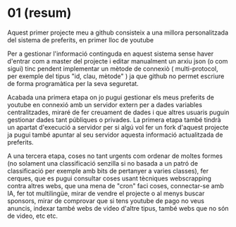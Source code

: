 
# 01 (resum)

Aquest primer projecte meu a github consisteix a una millora personalitzada del sistema de preferits, en primer lloc de youtube

Per a gestionar l'informació continguda en aquest sistema sense haver d'entrar com a master del projecte i editar manualment un arxiu json (o com sigui) tinc pendent implementar un mètode de connexiò ( multi-protocol, per exemple del tipus "id, clau, mètode" ) ja que github no permet escriure de forma programàtica per la seva seguretat.

Acabada una primera etapa on jo pugui gestionar els meus preferits de youtube en connexió amb un servidor extern per a dades variables centralitzades, miraré de fer creuament de dades i que altres usuaris puguin gestionar dades tant públiques o privades. La primera etapa també tindrà un apartat d'execució a servidor per si algú vol fer un fork d'aquest projecte ja pugui també apuntar al seu servidor aquesta informació actualitzada de preferits.

A una tercera etapa, coses no tant urgents com ordenar de moltes formes (no solament una classificació senzilla si no basada a un patró de classificació per exemple amb bits de pertanyer a varies classes), fer cerques, que es pugui consultar coses usant tècniques webscrapping contra altres webs, que una mena de "cron" faci coses, connectar-se amb IA, fer tot multilingüe, mirar de vendre el projecte o al menys buscar sponsors, mirar de comprovar que si tens youtube de pago no veus anuncis, indexar també webs de video d'altre tipus, també webs que no són de video, etc etc.
